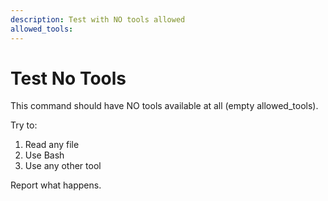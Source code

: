 ```yaml
---
description: Test with NO tools allowed
allowed_tools:
---
```


# Test No Tools

This command should have NO tools available at all (empty allowed_tools).

Try to:

1. Read any file
2. Use Bash
3. Use any other tool

Report what happens.
